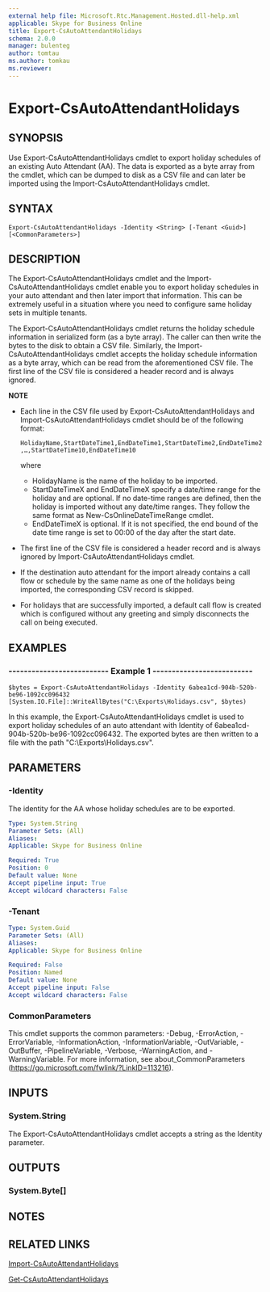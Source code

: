 ```yaml
---
external help file: Microsoft.Rtc.Management.Hosted.dll-help.xml
applicable: Skype for Business Online
title: Export-CsAutoAttendantHolidays
schema: 2.0.0
manager: bulenteg
author: tomtau
ms.author: tomkau
ms.reviewer:
---
```


# Export-CsAutoAttendantHolidays

## SYNOPSIS
Use Export-CsAutoAttendantHolidays cmdlet to export holiday schedules of an existing Auto Attendant (AA). The data is exported as a byte array from the cmdlet, which can be dumped to disk as a CSV file and can later be imported using the Import-CsAutoAttendantHolidays cmdlet.

## SYNTAX

```
Export-CsAutoAttendantHolidays -Identity <String> [-Tenant <Guid>] [<CommonParameters>]
```

## DESCRIPTION
The Export-CsAutoAttendantHolidays cmdlet and the Import-CsAutoAttendantHolidays cmdlet enable you to export holiday schedules in your auto attendant and then later import that information. This can be extremely useful in a situation where you need to configure same holiday sets in multiple tenants.

The Export-CsAutoAttendantHolidays cmdlet returns the holiday schedule information in serialized form (as a byte array). The caller can then write the bytes to the disk to obtain a CSV file. Similarly, the Import-CsAutoAttendantHolidays cmdlet accepts the holiday schedule information as a byte array, which can be read from the aforementioned CSV file. The first line of the CSV file is considered a header record and is always ignored.

**NOTE**
- Each line in the CSV file used by Export-CsAutoAttendantHolidays and Import-CsAutoAttendantHolidays cmdlet should be of the following format:

   `HolidayName,StartDateTime1,EndDateTime1,StartDateTime2,EndDateTime2,…,StartDateTime10,EndDateTime10`

    where
    - HolidayName is the name of the holiday to be imported.
    - StartDateTimeX and EndDateTimeX specify a date/time range for the holiday and are optional. If no date-time ranges are defined, then the holiday is imported without any date/time ranges. They follow the same format as New-CsOnlineDateTimeRange cmdlet.
    - EndDateTimeX is optional. If it is not specified, the end bound of the date time range is set to 00:00 of the day after the start date.
- The first line of the CSV file is considered a header record and is always ignored by Import-CsAutoAttendantHolidays cmdlet.
- If the destination auto attendant for the import already contains a call flow or schedule by the same name as one of the holidays being imported, the corresponding CSV record is skipped.
- For holidays that are successfully imported, a default call flow is created which is configured without any greeting and simply disconnects the call on being executed.

## EXAMPLES

### -------------------------- Example 1 --------------------------
```
$bytes = Export-CsAutoAttendantHolidays -Identity 6abea1cd-904b-520b-be96-1092cc096432
[System.IO.File]::WriteAllBytes("C:\Exports\Holidays.csv", $bytes)
```

In this example, the Export-CsAutoAttendantHolidays cmdlet is used to export holiday schedules of an auto attendant with Identity of 6abea1cd-904b-520b-be96-1092cc096432. The exported bytes are then written to a file with the path "C:\Exports\Holidays.csv".

## PARAMETERS

### -Identity
The identity for the AA whose holiday schedules are to be exported.

```yaml
Type: System.String
Parameter Sets: (All)
Aliases:
Applicable: Skype for Business Online

Required: True
Position: 0
Default value: None
Accept pipeline input: True
Accept wildcard characters: False
```

### -Tenant

```yaml
Type: System.Guid
Parameter Sets: (All)
Aliases:
Applicable: Skype for Business Online

Required: False
Position: Named
Default value: None
Accept pipeline input: False
Accept wildcard characters: False
```

### CommonParameters
This cmdlet supports the common parameters: -Debug, -ErrorAction, -ErrorVariable, -InformationAction, -InformationVariable, -OutVariable, -OutBuffer, -PipelineVariable, -Verbose, -WarningAction, and -WarningVariable. For more information, see about_CommonParameters (https://go.microsoft.com/fwlink/?LinkID=113216).


## INPUTS

### System.String
The Export-CsAutoAttendantHolidays cmdlet accepts a string as the Identity parameter.

## OUTPUTS

### System.Byte[]


## NOTES


## RELATED LINKS

[Import-CsAutoAttendantHolidays](Import-CsAutoAttendantHolidays.md)

[Get-CsAutoAttendantHolidays](Get-CsAutoAttendantHolidays.md)

